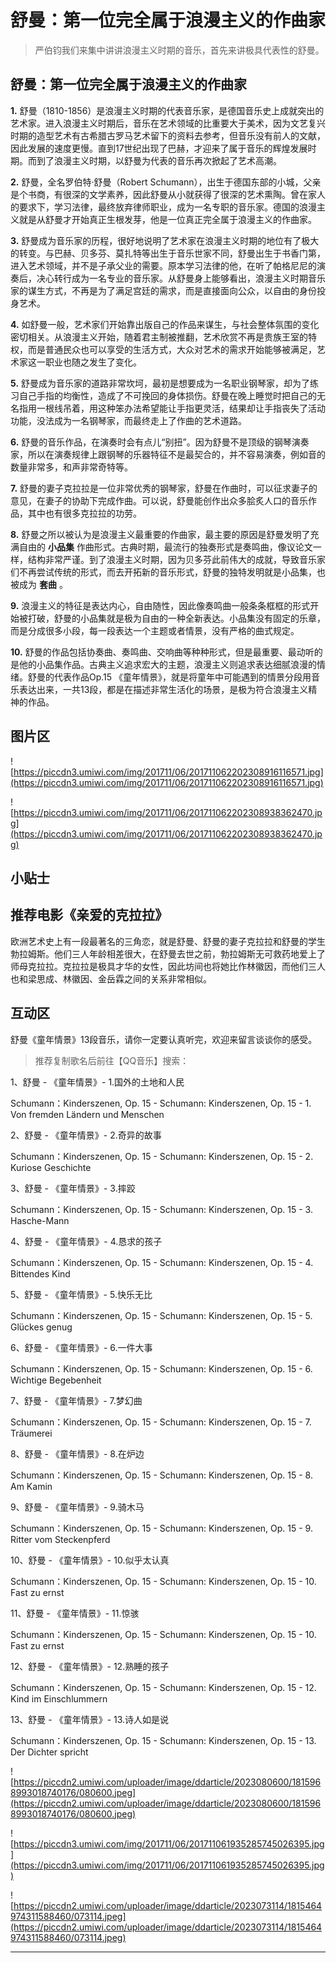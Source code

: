 # 舒曼：第一位完全属于浪漫主义的作曲家

> 严伯钧我们来集中讲讲浪漫主义时期的音乐，首先来讲极具代表性的舒曼。

## 舒曼：第一位完全属于浪漫主义的作曲家

 **1.** 舒曼（1810-1856）是浪漫主义时期的代表音乐家，是德国音乐史上成就突出的艺术家。进入浪漫主义时期后，音乐在艺术领域的比重要大于美术，因为文艺复兴时期的造型艺术有古希腊古罗马艺术留下的资料去参考，但音乐没有前人的文献，因此发展的速度更慢。直到17世纪出现了巴赫，才迎来了属于音乐的辉煌发展时期。而到了浪漫主义时期，以舒曼为代表的音乐再次掀起了艺术高潮。

 **2.** 舒曼，全名罗伯特·舒曼（Robert Schumann），出生于德国东部的小城，父亲是个书商，有很深的文学素养，因此舒曼从小就获得了很深的艺术熏陶。曾在家人的要求下，学习法律，最终放弃律师职业，成为一名专职的音乐家。德国的浪漫主义就是从舒曼才开始真正生根发芽，他是一位真正完全属于浪漫主义的作曲家。

 **3.** 舒曼成为音乐家的历程，很好地说明了艺术家在浪漫主义时期的地位有了极大的转变。与巴赫、贝多芬、莫扎特等出生于音乐世家不同，舒曼出生于书香门第，进入艺术领域，并不是子承父业的需要。原本学习法律的他，在听了帕格尼尼的演奏后，决心转行成为一名专业的音乐家。从舒曼身上能够看出，浪漫主义时期音乐家的谋生方式，不再是为了满足宫廷的需求，而是直接面向公众，以自由的身份投身艺术。

 **4.** 如舒曼一般，艺术家们开始靠出版自己的作品来谋生，与社会整体氛围的变化密切相关。从浪漫主义开始，随着君主制被推翻，艺术欣赏不再是贵族王室的特权，而是普通民众也可以享受的生活方式，大众对艺术的需求开始能够被满足，艺术家这一职业也随之发生了变化。

 **5.** 舒曼成为音乐家的道路非常坎坷，最初是想要成为一名职业钢琴家，却为了练习自己手指的均衡性，造成了不可挽回的身体损伤。舒曼在晚上睡觉时把自己的无名指用一根线吊着，用这种笨办法希望能让手指更灵活，结果却让手指丧失了活动功能，没法成为一名钢琴家，而最终走上了作曲的艺术道路。

 **6.** 舒曼的音乐作品，在演奏时会有点儿“别扭”。因为舒曼不是顶级的钢琴演奏家，所以在演奏规律上跟钢琴的乐器特征不是最契合的，并不容易演奏，例如音的数量非常多，和声非常奇特等。

 **7.** 舒曼的妻子克拉拉是一位非常优秀的钢琴家，舒曼在作曲时，可以征求妻子的意见，在妻子的协助下完成作曲。可以说，舒曼能创作出众多脍炙人口的音乐作品，其中也有很多克拉拉的功劳。

 **8.** 舒曼之所以被认为是浪漫主义最重要的作曲家，最主要的原因是舒曼发明了充满自由的 **小品集** 作曲形式。古典时期，最流行的独奏形式是奏鸣曲，像议论文一样，结构非常严谨。到了浪漫主义时期，因为贝多芬此前伟大的成就，导致音乐家们不再尝试传统的形式，而去开拓新的音乐形式，舒曼的独特发明就是小品集，也被成为 **套曲** 。

 **9.** 浪漫主义的特征是表达内心，自由随性，因此像奏鸣曲一般条条框框的形式开始被打破，舒曼的小品集就是极为自由的一种全新表达。小品集没有固定的乐章，而是分成很多小段，每一段表达一个主题或者情景，没有严格的曲式规定。

 **10.** 舒曼的作品包括协奏曲、奏鸣曲、交响曲等种种形式，但是最重要、最动听的是他的小品集作品。古典主义追求宏大的主题，浪漫主义则追求表达细腻浪漫的情绪。舒曼的代表作品Op.15 《童年情景》，就是将童年中可能遇到的情景分段用音乐表达出来，一共13段，都是在描述非常生活化的场景，是极为符合浪漫主义精神的作品。

## 图片区

![https://piccdn3.umiwi.com/img/201711/06/201711062202308916116571.jpg](https://piccdn3.umiwi.com/img/201711/06/201711062202308916116571.jpg)

![https://piccdn3.umiwi.com/img/201711/06/201711062202308938362470.jpg](https://piccdn3.umiwi.com/img/201711/06/201711062202308938362470.jpg)

## 小贴士

## 推荐电影《亲爱的克拉拉》

欧洲艺术史上有一段最著名的三角恋，就是舒曼、舒曼的妻子克拉拉和舒曼的学生勃拉姆斯。他们三人年龄相差很大，在舒曼去世之前，勃拉姆斯无可救药地爱上了师母克拉拉。克拉拉是极具才华的女性，因此坊间也将她比作林徽因，而他们三人也和梁思成、林徽因、金岳霖之间的关系非常相似。

## 互动区

舒曼《童年情景》13段音乐，请你一定要认真听完，欢迎来留言谈谈你的感受。

> 推荐复制歌名后前往【QQ音乐】搜索：

1、舒曼 - 《童年情景》- 1.国外的土地和人民

Schumann：Kinderszenen, Op. 15 - Schumann: Kinderszenen, Op. 15 - 1. Von fremden Ländern und Menschen 

2、舒曼 - 《童年情景》- 2.奇异的故事

Schumann：Kinderszenen, Op. 15 - Schumann: Kinderszenen, Op. 15 - 2. Kuriose Geschichte 

3、舒曼 - 《童年情景》- 3.摔跤

Schumann：Kinderszenen, Op. 15 - Schumann: Kinderszenen, Op. 15 - 3. Hasche-Mann 

4、舒曼 - 《童年情景》- 4.恳求的孩子

Schumann：Kinderszenen, Op. 15 - Schumann: Kinderszenen, Op. 15 - 4. Bittendes Kind 

5、舒曼 - 《童年情景》- 5.快乐无比

Schumann：Kinderszenen, Op. 15 - Schumann: Kinderszenen, Op. 15 - 5. Glückes genug 

6、舒曼 - 《童年情景》- 6.一件大事

Schumann：Kinderszenen, Op. 15 - Schumann: Kinderszenen, Op. 15 - 6. Wichtige Begebenheit 

7、舒曼 - 《童年情景》- 7.梦幻曲

Schumann：Kinderszenen, Op. 15 - Schumann: Kinderszenen, Op. 15 - 7. Träumerei 

8、舒曼 - 《童年情景》- 8.在炉边

Schumann：Kinderszenen, Op. 15 - Schumann: Kinderszenen, Op. 15 - 8. Am Kamin 

9、舒曼 - 《童年情景》- 9.骑木马

Schumann：Kinderszenen, Op. 15 - Schumann: Kinderszenen, Op. 15 - 9. Ritter vom Steckenpferd 

10、舒曼 - 《童年情景》- 10.似乎太认真

Schumann：Kinderszenen, Op. 15 - Schumann: Kinderszenen, Op. 15 - 10. Fast zu ernst 

11、舒曼 - 《童年情景》- 11.惊骇

Schumann：Kinderszenen, Op. 15 - Schumann: Kinderszenen, Op. 15 - 10. Fast zu ernst 

12、舒曼 - 《童年情景》- 12.熟睡的孩子

Schumann：Kinderszenen, Op. 15 - Schumann: Kinderszenen, Op. 15 - 12. Kind im Einschlummern 

13、舒曼 - 《童年情景》- 13.诗人如是说

Schumann：Kinderszenen, Op. 15 - Schumann: Kinderszenen, Op. 15 - 13. Der Dichter spricht 

![https://piccdn2.umiwi.com/uploader/image/ddarticle/2023080600/1815968993018740176/080600.jpeg](https://piccdn2.umiwi.com/uploader/image/ddarticle/2023080600/1815968993018740176/080600.jpeg)

![https://piccdn3.umiwi.com/img/201711/06/201711061935285745026395.jpg](https://piccdn3.umiwi.com/img/201711/06/201711061935285745026395.jpg)

![https://piccdn2.umiwi.com/uploader/image/ddarticle/2023073114/1815464974311588460/073114.jpeg](https://piccdn2.umiwi.com/uploader/image/ddarticle/2023073114/1815464974311588460/073114.jpeg)

---
